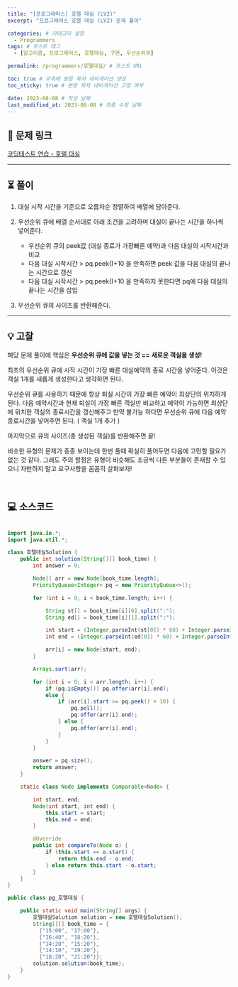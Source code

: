 ```yaml
---
title: "[프로그래머스] 호텔 대실 (LV2)"
excerpt: "프로그래머스 호텔 대실 (LV2) 문제 풀이"

categories: # 카테고리 설정
  - Programmers
tags: # 포스트 태그
  - [알고리즘, 프로그래머스, 호텔대실, 구현, 우선순위큐]

permalink: /programmers/호텔대실/ # 포스트 URL

toc: true # 우측에 본문 목차 네비게이션 생성
toc_sticky: true # 본문 목차 네비게이션 고정 여부

date: 2023-08-08 # 작성 날짜
last_modified_at: 2023-08-08 # 최종 수정 날짜
---
```


## 🔗 **문제 링크**

<!-- 문제 링크 -->

[코딩테스트 연습 - 호텔 대실](https://school.programmers.co.kr/learn/courses/30/lessons/155651)

---

## ⏳ **풀이**

<!-- 문제 풀이 -->

1. 대실 시작 시간을 기준으로 오름차순 정렬하여 배열에 담아준다.

2. 우선순위 큐에 배열 순서대로 아래 조건을 고려하며 대실이 끝나는 시간을 하나씩 넣어준다.

   - 우선순위 큐의 peek값 (대실 종료가 가장빠른 예약)과 다음 대실의 시작시간과 비교
   - 다음 대실 시작시간 > pq.peek()+10 을 만족하면 peek 값을 다음 대실의 끝나는 시간으로 갱신
   - 다음 대실 시작시간 > pq.peek()+10 을 만족하지 못한다면 pq에 다음 대실의 끝나는 시간을 삽입

3. 우선순위 큐의 사이즈를 반환해준다.

<!-- 문제 풀이 -->

---

## 💡 **고찰**

<!-- 고찰 -->

해당 문제 풀이에 핵심은 **우선순위 큐에 값을 넣는 것 == 새로운 객실을 생성!**

최초의 우선순위 큐에 시작 시간이 가장 빠른 대실예약의 종료 시간을 넣어준다. 이것은 객실 1개를 새롭게 생성한다고 생각하면 된다.

우선순위 큐를 사용하기 때문에 항상 퇴실 시간이 가장 빠른 예약이 최상단의 위치하게 된다. 다음 예약시간과 현재 퇴실이 가장 빠른 객실만 비교하고 예약이 가능하면 최상단에 위치한 객실의 종료시간을 갱신해주고 만약 불가능 하다면 우선순위 큐에 다음 예약 종료시간을 넣어주면 된다. ( 객실 1개 추가 )

마지막으로 큐의 사이즈(총 생성된 객실)를 반환해주면 끝!

비슷한 유형의 문제가 종종 보이는데 한번 풀때 확실히 풀어두면 다음에 고민할 필요가 없는 것 같다. 그래도 주의 할점은 유형이 비슷해도 조금씩 다른 부분들이 존재할 수 있으니 자만하지 말고 요구사항을 꼼꼼히 살펴보자!

<!-- 고찰 -->

<br/>

## 💻 **소스코드**

<!-- 소스코드 -->

```java

import java.io.*;
import java.util.*;

class 호텔대실Solution {
    public int solution(String[][] book_time) {
        int answer = 0;

        Node[] arr = new Node[book_time.length];
        PriorityQueue<Integer> pq = new PriorityQueue<>();

        for (int i = 0; i < book_time.length; i++) {

            String st[] = book_time[i][0].split(":");
            String ed[] = book_time[i][1].split(":");

            int start = (Integer.parseInt(st[0]) * 60) + Integer.parseInt(st[1]);
            int end = (Integer.parseInt(ed[0]) * 60) + Integer.parseInt(ed[1]);

            arr[i] = new Node(start, end);
        }

        Arrays.sort(arr);

        for (int i = 0; i < arr.length; i++) {
            if (pq.isEmpty()) pq.offer(arr[i].end);
            else {
                if (arr[i].start >= pq.peek() + 10) {
                    pq.poll();
                    pq.offer(arr[i].end);
                } else {
                    pq.offer(arr[i].end);
                }
            }
        }

        answer = pq.size();
        return answer;
    }

    static class Node implements Comparable<Node> {

        int start, end;
        Node(int start, int end) {
            this.start = start;
            this.end = end;
        }

        @Override
        public int compareTo(Node o) {
            if (this.start == o.start) {
                return this.end - o.end;
            } else return this.start - o.start;
        }
    }
}

public class pg_호텔대실 {

    public static void main(String[] args) {
        호텔대실Solution solution = new 호텔대실Solution();
        String[][] book_time = {
          {"15:00", "17:00"},
          {"16:40", "18:20"},
          {"14:20", "15:20"},
          {"14:10", "19:20"},
          {"18:20", "21:20"}};
        solution.solution(book_time);
    }
}

```
